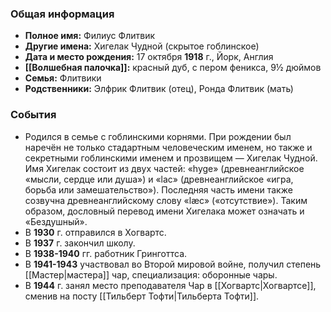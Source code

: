 ### Общая информация
- **Полное имя:** Филиус Флитвик
- **Другие имена:** Хигелак Чудной (скрытое гоблинское)
- **Дата и место рождения:** 17 октября **1918** г., Йорк, Англия
- **[[Волшебная палочка]]:** красный дуб, с пером феникса, 9½ дюймов
- **Семья:** Флитвики
- **Родственники:** Элфрик Флитвик (отец), Ронда Флитвик (мать)

### События
- Родился в семье с гоблинскими корнями. При рождении был наречён не только стадартным человеческим именем, но также и секретными гоблинскими именем и прозвищем — Хигелак Чудной. Имя Хигелак состоит из двух частей: «hyge» (древнеанглийское «мысли, сердце или душа») и «lac» (древнеанглийское «игра, борьба или замешательство»). Последняя часть имени также созвучна древнеанглийскому слову «læc» («отсутствие»). Таким образом, дословный перевод имени Хигелака может означать и «Бездушный».
- В **1930** г. отправился в Хогвартс.
- В **1937** г. закончил школу.
- В **1938-1940** гг. работник Гринготтса.
- В **1941-1943** участвовал во Второй мировой войне, получил степень [[Мастер|мастера]] чар, специализация: оборонные чары.
- В **1944** г. занял место преподавателя Чар в [[Хогвартс|Хогвартсе]], сменив на посту [[Тильберт Тофти|Тильберта Тофти]].